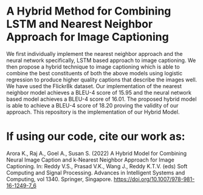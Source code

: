 # A Hybrid Method for Combining LSTM and Nearest Neighbor Approach for Image Captioning
We first individually implement the nearest neighbor approach and the neural network specifically, LSTM based approach to image captioning. We then propose a hybrid technique
to image captioning which is able to combine the best constituents of both the above models using logistic regression to produce higher quality captions that describe the images well. We have used the Flickr8k dataset. Our implementation of the nearest neighbor model achieves a BLEU-4 score of 15.95 and the neural network based model achieves a BLEU-4 score of 16.01. The proposed hybrid model is able to achieve a BLEU-4 score of 18.20 proving the validity of our approach.
This repository is the implementation of our Hybrid Model.

# If using our code, cite our work as:
Arora K., Raj A., Goel A., Susan S. (2022) A Hybrid Model for Combining Neural Image Caption and k-Nearest Neighbor Approach for Image Captioning. In: Reddy V.S., Prasad V.K., Wang J., Reddy K.T.V. (eds) Soft Computing and Signal Processing. Advances in Intelligent Systems and Computing, vol 1340. Springer, Singapore. https://doi.org/10.1007/978-981-16-1249-7_6
